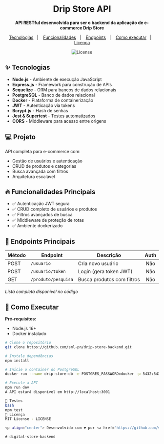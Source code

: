 # <h1 align="center">Drip Store API</h1>

<p align="center">
  <strong>API RESTful desenvolvida para ser o backend da aplicação de e-commerce Drip Store</strong>
</p>

<p align="center">
  <a href="#-tecnologias">Tecnologias</a>   |   
  <a href="#-funcionalidades">Funcionalidades</a>   |   
  <a href="#-endpoints">Endpoints</a>   |   
  <a href="#-como-executar">Como executar</a>   |   
  <a href="#-licença">Licença</a>
</p>

<p align="center">
  <img alt="License" src="https://img.shields.io/static/v1?label=license&message=MIT&color=49AA26&labelColor=000000">
</p>

## ✨ Tecnologias

- **Node.js** - Ambiente de execução JavaScript
- **Express.js** - Framework para construção de APIs
- **Sequelize** - ORM para bancos de dados relacionais
- **PostgreSQL** - Banco de dados relacional
- **Docker** - Plataforma de containerização
- **JWT** - Autenticação via tokens
- **Bcrypt.js** - Hash de senhas
- **Jest & Supertest** - Testes automatizados
- **CORS** - Middleware para acesso entre origens

## 💻 Projeto

API completa para e-commerce com:

- Gestão de usuários e autenticação
- CRUD de produtos e categorias
- Busca avançada com filtros
- Arquitetura escalável

## 🔥 Funcionalidades Principais

- ✅ Autenticação JWT segura
- ✅ CRUD completo de usuários e produtos
- ✅ Filtros avançados de busca
- ✅ Middleware de proteção de rotas
- ✅ Ambiente dockerizado

## 📡 Endpoints Principais

| Método | Endpoint                | Descrição                      | Auth |
|--------|-------------------------|--------------------------------|:----:|
| POST   | `/usuario`              | Cria novo usuário              | Não  |
| POST   | `/usuario/token`        | Login (gera token JWT)         | Não  |
| GET    | `/produto/pesquisa`     | Busca produtos com filtros     | Não  |

*Lista completa disponível no código*

## 🚀 Como Executar

**Pré-requisitos:**
- Node.js 16+
- Docker instalado

```bash
# Clone o repositório
git clone https://github.com/sml-pn/drip-store-backend.git

# Instale dependências
npm install

# Inicie o container do PostgreSQL
docker run --name drip-store-db -e POSTGRES_PASSWORD=docker -p 5432:5432 -d postgres

# Execute a API
npm run dev
A API estará disponível em http://localhost:3001

🧪 Testes
bash
npm test
📄 Licença
MIT License - LICENSE

<p align="center"> Desenvolvido com ❤️ por <a href="https://github.com/sml-pn">Samuel Pena</a> </p> ```#   d i g i t a l - s t o r e - b a c k e n d  
 #   d i g i t a l - s t o r e - b a c k e n d  
 